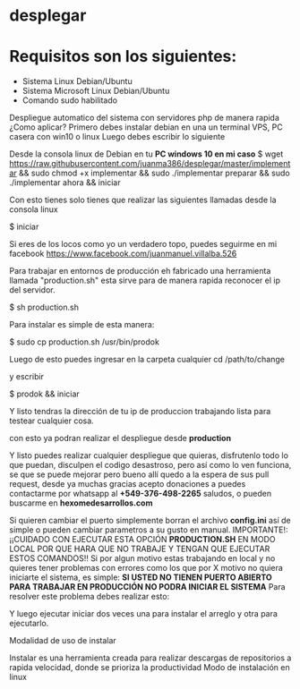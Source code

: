 # desplegar

# Requisitos son los siguientes:

* Sistema Linux Debian/Ubuntu
* Sistema Microsoft Linux Debian/Ubuntu
* Comando sudo habilitado

Despliegue automatico del sistema con servidores php de manera rapida
¿Como aplicar?
Primero debes instalar debian en una un terminal VPS, PC casera con win10 o linux
Luego debes escribir lo siguiente

Desde la consola linux de Debian en tu **PC windows 10 en mi caso**
$ wget https://raw.githubusercontent.com/juanma386/desplegar/master/implementar && sudo chmod +x implementar && sudo ./implementar preparar && sudo ./implementar ahora && iniciar

Con esto tienes solo tienes que realizar las siguientes llamadas desde la consola linux

$ iniciar

Si eres de los locos como yo un verdadero topo, puedes seguirme en mi facebook https://www.facebook.com/juanmanuel.villalba.526

Para trabajar en entornos de producción eh fabricado una herramienta llamada "production.sh" esta sirve para de manera rapida reconocer el ip del servidor.

$ sh production.sh

Para instalar es simple de esta manera:

$ sudo cp production.sh /usr/bin/prodok

Luego de esto puedes ingresar en la carpeta cualquier
cd /path/to/change

y escribir 

$ prodok && iniciar

Y listo tendras la dirección de tu ip de produccion trabajando lista para testear cualquier cosa.

con esto ya podran realizar el despliegue desde **production**

Y listo puedes realizar cualquier despliegue que quieras, disfrutenlo todo lo que puedan, disculpen el codigo desastroso, pero así como lo ven funciona, se que se puede mejorar pero bueno allí quedo a la espera de sus pull request, desde ya muchas gracias acepto donaciones a puedes contactarme por whatsapp al **+549-376-498-2265** saludos, o pueden buscarme en **hexomedesarrollos.com**

Si quieren cambiar el puerto simplemente borran el archivo **config.ini** así de simple o pueden cambiar parametros a su gusto en manual.
IMPORTANTE!: ¡¡CUIDADO CON EJECUTAR ESTA OPCIÓN **PRODUCTION.SH** EN MODO LOCAL POR QUE HARA QUE NO TRABAJE Y TENGAN QUE EJECUTAR ESTOS COMANDOS!! Si por algun motivo estas trabajando en local y no quieres tener problemas con errores como los que por X motivo no quiera iniciarte el sistema, es simple: **SI USTED NO TIENEN PUERTO ABIERTO PARA TRABAJAR EN PRODUCCIÓN NO PODRA INICIAR EL SISTEMA**
Para resolver este problema debes realizar esto:

Y luego ejecutar iniciar dos veces una para instalar el arreglo y otra para ejecutarlo.


Modalidad de uso de instalar

Instalar es una herramienta creada para realizar descargas de repositorios a rapida velocidad, donde se prioriza la productividad
Modo de instalación en linux


